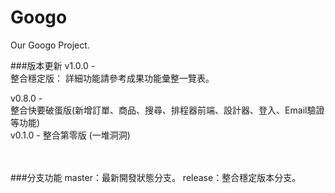 Googo
=====

Our Googo Project.


###版本更新
v1.0.0 - <br/>
整合穩定版： 詳細功能請參考成果功能彙整一覽表。 <br/>

v0.8.0 - <br/>
整合快要破蛋版(新增訂單、商品、搜尋、排程器前端、設計器、登入、Email驗證等功能) <br/>
v0.1.0 - 整合第零版 (一堆洞洞) <br/>

 <br/>
 <br/>
###分支功能
master：最新開發狀態分支。
release：整合穩定版本分支。
